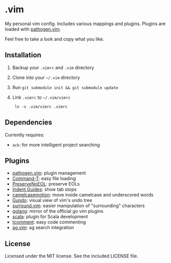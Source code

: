.vim
====

My personal vim config. Includes various mappings and plugins. Plugins are loaded with [pathogen.vim](https://github.com/tpope/vim-pathogen).

Feel free to take a look and copy what you like.


## Installation
1. Backup your `.vimrc` and `.vim` directory
2. Clone into your `~/.vim` directory
3. Run `git submodule init && git submodule update`
4. Link `.vimrc` to `~/.vim/vimrc`

		ln -s .vim/vimrc .vimrc


## Dependencies
Currently requires:

* `ack`: for more intelligent project searching


## Plugins
* [pathogen.vim](https://github.com/tpope/vim-pathogen): plugin management
* [Command-T](https://github.com/wincent/Command-T): easy file loading
* [PreserveNoEOL](https://github.com/vim-scripts/PreserveNoEOL/): preserve EOLs
* [Indent Guides](https://github.com/nathanaelkane/vim-indent-guides): show tab stops
* [camelcasemotion](https://github.com/vim-scripts/camelcasemotion): move inside camelcase and underscored words
* [Gundo](http://sjl.bitbucket.org/gundo.vim/): visual view of vim's undo tree
* [surround.vim](https://github.com/tpope/vim-surround): easier manipulation of "surrounding" characters
* [golang](https://github.com/jnwhiteh/vim-golang): mirror of the official go vim plugins
* [scala](https://github.com/derekwyatt/vim-scala): plugin for Scala development
* [tcomment](https://github.com/tomtom/tcomment_vim): easy code commenting
* [ag.vim](https://github.com/rking/ag.vim): ag search integration


## License
Licensed under the MIT license. See the included LICENSE file.

